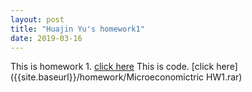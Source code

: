 ```yaml
---
layout: post
title: "Huajin Yu's homework1"
date: 2019-03-16
---
```

This is homework 1.
[click here]({{site.baseurl}}/homework/Homework1.pdf)
This is code. 
[click here]({{site.baseurl}}/homework/Microeconomictric HW1.rar)
